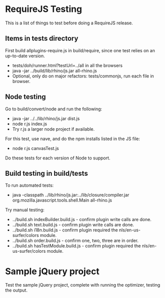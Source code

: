 # RequireJS Testing

This is a list of things to test before doing a RequireJS release.

## Items in tests directory

First build allplugins-require.js in build/require, since one test relies on an up-to-date version.

* tests/doh/runner.html?testUrl=../all in all the browsers
* java -jar ../build/lib/rhino/js.jar all-rhino.js
* Optional, only do on major refactors: tests/commonjs, run each file in browser.

## Node testing

Go to build/convert/node and run the following:

* java -jar ../../lib/rhino/js.jar dist.js
* node r.js index.js
* Try r.js a larger node project if available.

For this test, use nave, and do the npm installs listed in the JS file:

* node r.js canvasTest.js

Do these tests for each version of Node to support.

## Build testing in build/tests

To run automated tests:

* java -classpath ../lib/rhino/js.jar:../lib/closure/compiler.jar org.mozilla.javascript.tools.shell.Main all-rhino.js

Try manual testing:

* ../build.sh indexBuilder.build.js - confirm plugin write calls are done.
* ../build.sh text.build.js - confirm plugin write calls are done.
* ../build.sh i18n.build.js - confirm plugin required the nls/en-us-surfer/colors module.
* ../build.sh order.build.js - confirm one, two, three are in order.
* ../build.sh hasTestModule.build.js - confirm plugin required the nls/en-us-surfer/colors module.

# Sample jQuery project

Test the sample jQuery project, complete with running the optimizer, testing the output.
